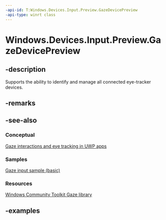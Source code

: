 ```yaml
---
-api-id: T:Windows.Devices.Input.Preview.GazeDevicePreview
-api-type: winrt class
---
```


<!-- Class syntax.
public class GazeDevicePreview 
-->

# Windows.Devices.Input.Preview.GazeDevicePreview

## -description

Supports the ability to identify and manage all connected eye-tracker devices.

## -remarks

## -see-also

### Conceptual

[Gaze interactions and eye tracking in UWP apps](https://docs.microsoft.com/windows/uwp/design/input/gaze-interactions)

### Samples

[Gaze input sample (basic)](https://github.com/MicrosoftDocs/windows-topic-specific-samples/archive/uwp-gazeinput-basic.zip)

### Resources

[Windows Community Toolkit Gaze library](https://docs.microsoft.com/windows/uwpcommunitytoolkit/gaze/gazeinteractionlibrary)

## -examples
